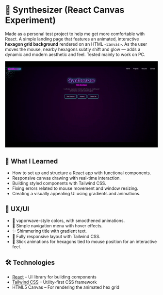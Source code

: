 # 🤖 Synthesizer (React Canvas Experiment)

Made as a personal test project to help me get more comfortable with React. A simple landing page that features an animated, interactive **hexagon grid background** rendered on an HTML `<canvas>`. As the user moves the mouse, nearby hexagons subtly shift and glow — adds a dynamic and modern aesthetic and feel. 
Tested mainly to work on PC.

![preview](hexgrid.gif)

## 🧠 What I Learned

- How to set up and structure a React app with functional components.
- Responsive canvas drawing with real-time interaction.
- Building styled components with Tailwind CSS.
- Fixing errors related to mouse movement and window resizing.
- Creating a visually appealing UI using gradients and animations.

## 🚀 UX/UI

- 📼 vaporwave-style colors, with smoothened animations.
- 🧭 Simple navigation menu with hover effects.
- ✨ Shimmering title with gradient text.
- 📱 Fully responsive layout with Tailwind CSS.
- 🎯 Slick animations for hexagons tied to mouse position for an interactive feel.

## 🛠️ Technologies

- [React](https://reactjs.org/) – UI library for building components
- [Tailwind CSS](https://tailwindcss.com/) – Utility-first CSS framework
- HTML5 Canvas – For rendering the animated hex grid
